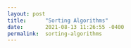 ```yaml
---
layout: post
title:      "Sorting Algorithms"
date:       2021-08-13 11:26:55 -0400
permalink:  sorting-algorithms
---
```

